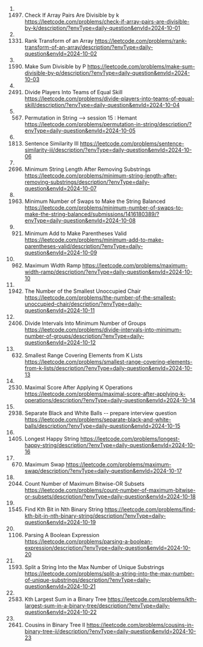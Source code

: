 1. 1497. Check If Array Pairs Are Divisible by k
https://leetcode.com/problems/check-if-array-pairs-are-divisible-by-k/description/?envType=daily-question&envId=2024-10-01
2. 1331. Rank Transform of an Array
https://leetcode.com/problems/rank-transform-of-an-array/description/?envType=daily-question&envId=2024-10-02
3. 1590. Make Sum Divisible by P
https://leetcode.com/problems/make-sum-divisible-by-p/description/?envType=daily-question&envId=2024-10-03
4. 2491. Divide Players Into Teams of Equal Skill
https://leetcode.com/problems/divide-players-into-teams-of-equal-skill/description/?envType=daily-question&envId=2024-10-04
5. 567. Permutation in String --> session 15 : Hemant
https://leetcode.com/problems/permutation-in-string/description/?envType=daily-question&envId=2024-10-05
6. 1813. Sentence Similarity III
https://leetcode.com/problems/sentence-similarity-iii/description/?envType=daily-question&envId=2024-10-06
7. 2696. Minimum String Length After Removing Substrings
https://leetcode.com/problems/minimum-string-length-after-removing-substrings/description/?envType=daily-question&envId=2024-10-07
8. 1963. Minimum Number of Swaps to Make the String Balanced
https://leetcode.com/problems/minimum-number-of-swaps-to-make-the-string-balanced/submissions/1416180389/?envType=daily-question&envId=2024-10-08
9. 921. Minimum Add to Make Parentheses Valid
https://leetcode.com/problems/minimum-add-to-make-parentheses-valid/description/?envType=daily-question&envId=2024-10-09
10. 962. Maximum Width Ramp
https://leetcode.com/problems/maximum-width-ramp/description/?envType=daily-question&envId=2024-10-10
11. 1942. The Number of the Smallest Unoccupied Chair
https://leetcode.com/problems/the-number-of-the-smallest-unoccupied-chair/description/?envType=daily-question&envId=2024-10-11
12. 2406. Divide Intervals Into Minimum Number of Groups
https://leetcode.com/problems/divide-intervals-into-minimum-number-of-groups/description/?envType=daily-question&envId=2024-10-12
13. 632. Smallest Range Covering Elements from K Lists
https://leetcode.com/problems/smallest-range-covering-elements-from-k-lists/description/?envType=daily-question&envId=2024-10-13
14. 2530. Maximal Score After Applying K Operations
https://leetcode.com/problems/maximal-score-after-applying-k-operations/description/?envType=daily-question&envId=2024-10-14
15. 2938. Separate Black and White Balls -- prepare interview question
https://leetcode.com/problems/separate-black-and-white-balls/description/?envType=daily-question&envId=2024-10-15
16. 1405. Longest Happy String
https://leetcode.com/problems/longest-happy-string/description/?envType=daily-question&envId=2024-10-16
17. 670. Maximum Swap
https://leetcode.com/problems/maximum-swap/description/?envType=daily-question&envId=2024-10-17
18. 2044. Count Number of Maximum Bitwise-OR Subsets
https://leetcode.com/problems/count-number-of-maximum-bitwise-or-subsets/description/?envType=daily-question&envId=2024-10-18
19. 1545. Find Kth Bit in Nth Binary String
https://leetcode.com/problems/find-kth-bit-in-nth-binary-string/description/?envType=daily-question&envId=2024-10-19
20. 1106. Parsing A Boolean Expression
https://leetcode.com/problems/parsing-a-boolean-expression/description/?envType=daily-question&envId=2024-10-20
21. 1593. Split a String Into the Max Number of Unique Substrings
https://leetcode.com/problems/split-a-string-into-the-max-number-of-unique-substrings/description/?envType=daily-question&envId=2024-10-21
22. 2583. Kth Largest Sum in a Binary Tree
https://leetcode.com/problems/kth-largest-sum-in-a-binary-tree/description/?envType=daily-question&envId=2024-10-22
23. 2641. Cousins in Binary Tree II
https://leetcode.com/problems/cousins-in-binary-tree-ii/description/?envType=daily-question&envId=2024-10-23

